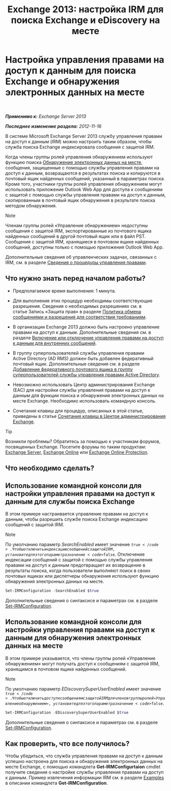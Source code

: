 ﻿---
title: 'Exchange 2013: настройка IRM для поиска Exchange и eDiscovery на месте'
TOCTitle: Настройка управления правами на доступ к данным для поиска Exchange и обнаружения электронных данных на месте
ms:assetid: d96790e9-93ad-4a56-b90f-2dbfa2f2073c
ms:mtpsurl: https://technet.microsoft.com/ru-ru/library/Gg588319(v=EXCHG.150)
ms:contentKeyID: 50489316
ms.date: 04/30/2018
mtps_version: v=EXCHG.150
ms.translationtype: HT
---

# Настройка управления правами на доступ к данным для поиска Exchange и обнаружения электронных данных на месте

 

_**Применимо к:** Exchange Server 2013_

_**Последнее изменение раздела:** 2012-11-16_

В системе Microsoft Exchange Server 2013 службу управления правами на доступ к данным (IRM) можно настроить таким образом, чтобы служба поиска Exchange индексировала сообщения с защитой IRM.

Когда члены группы ролей управления обнаружением используют функцию поиска [Обнаружение электронных данных на месте](https://docs.microsoft.com/ru-ru/exchange/security-and-compliance/in-place-ediscovery/in-place-ediscovery), сообщения, защищенные с помощью службы управления правами на доступ к данным, возвращаются в результатах поиска и копируются в почтовый ящик найденных сообщений, указанный в параметрах поиска. Кроме того, участники группы ролей управления обнаружением могут использовать приложение Outlook Web App для доступа к сообщениям с защитой с помощью службы управления правами на доступ к данным, скопированным в почтовый ящик обнаружения в результате поиска методом обнаружения.

> [!NOTE]  
> Членам группы ролей «Управление обнаружением» недоступны сообщения с защитой IRM, экспортированные из почтового ящика найденных сообщений в другой почтовый ящик или в файл PST. Сообщения с защитой IRM, хранящиеся в почтовом ящике найденных сообщений, доступны только с помощью приложения Outlook Web App.


Дополнительные сведения об управленческих задачах, связанных с IRM, см. в разделе [Сведения о процедуры управления правами](information-rights-management-procedures-exchange-2013-help.md).

## Что нужно знать перед началом работы?

  - Предполагаемое время выполнения: 1 минута.

  - Для выполнения этих процедур необходимы соответствующие разрешения. Сведения о необходимых разрешениях см. в статье Запись «Защита прав» в разделе [Политика обмена сообщениями и разрешения для соответствия требованиям](messaging-policy-and-compliance-permissions-exchange-2013-help.md).

  - В организации Exchange 2013 должно быть настроено управление правами на доступ к данным. Дополнительные сведения см. в разделе [Включение или отключение управления правами на доступ к данным для внутренних сообщений](enable-or-disable-irm-for-internal-messages-exchange-2013-help.md).

  - В группу суперпользователей службы управления правами Active Directory (AD RMS) должен быть добавлен федеративный почтовый ящик. Дополнительные сведения см. в разделе [Добавление федеративного почтового ящика в группу суперпользователей службы управления правами Active Directory](add-the-federation-mailbox-to-the-ad-rms-super-users-group-exchange-2013-help.md).

  - Невозможно использовать Центр администрирования Exchange (EAC) для настройки службы управления правами на доступ к данным для функции поиска и обнаружения электронных данных на месте Exchange. Необходимо использовать командную консоль.

  - Сочетания клавиш для процедур, описанных в этой статье, приведены в статье [Сочетания клавиш в Центре администрирования Exchange](keyboard-shortcuts-in-the-exchange-admin-center-exchange-online-protection-help.md).

> [!TIP]  
> Возникли проблемы? Обратитесь за помощью к участникам форумов, посвященных Exchange. Посетите форумы по таким продуктам: <a href="https://go.microsoft.com/fwlink/p/?linkid=60612">Exchange Server</a>, <a href="https://go.microsoft.com/fwlink/p/?linkid=267542">Exchange Online</a> или <a href="https://go.microsoft.com/fwlink/p/?linkid=285351">Exchange Online Protection</a>.


## Что необходимо сделать?

## Использование командной консоли для настройки управления правами на доступ к данным для службы поиска Exchange

В этом примере настраивается управление правами на доступ к данным, чтобы разрешить службе поиска Exchange индексацию сообщений с защитой IRM.

> [!NOTE]  
> По умолчанию параметр <em>SearchEnabled</em> имеет значение <code>$true</code>. Чтобы отключить индексацию сообщений с защитой IRM, установите для этого параметра значение <code>$false</code>. Отключение индексации сообщений с защитой с помощью службы управления правами на доступ к данным предотвращает их возвращение в результаты поиска, когда пользователи выполняют поиск в своих почтовых ящиках или диспетчеры обнаружения используют функцию обнаружения электронных данных на месте.


```powershell
Set-IRMConfiguration -SearchEnabled $true
```

Дополнительные сведения о синтаксисе и параметрах см. в разделе [Set-IRMConfiguration](https://technet.microsoft.com/ru-ru/library/dd979792\(v=exchg.150\)).

## Использование командной консоли для настройки управления правами на доступ к данным для обнаружения электронных данных на месте

В этом примере указывается, что члены группы ролей «Управление обнаружением» могут получать доступ к сообщениям с защитой IRM, хранящимся в почтовом ящике найденных сообщений.

> [!NOTE]  
> По умолчанию параметр <em>EDiscoverySuperUserEnabled</em> имеет значение <code>$true</code>. Чтобы отключить доступ к сообщениям с защитой IRM для членов группы ролей «Управление обнаружением», установите для этого параметра значение <code>$false</code>.


```powershell
Set-IRMConfiguration -EDiscoverySuperUserEnabled $true
```

Дополнительные сведения о синтаксисе и параметрах см. в разделе [Set-IRMConfiguration](https://technet.microsoft.com/ru-ru/library/dd979792\(v=exchg.150\)).

## Как проверить, что все получилось?

Чтобы убедиться, что служба управления правами на доступ к данным успешно настроена для поиска и обнаружения электронных данных на месте Exchange, с помощью командлета **Get-IRMConfigurtaion** cmdlet получите сведения о настройке службы управления правами на доступ к данным. Пример извлечения информации IRM см. в разделе [Examples](https://technet.microsoft.com/ru-ru/e1821219-fe18-4642-a9c2-58eb0aadd61a\(exchg.150\)#examples) в описании командлета **Get-IRMConfiguration**.

